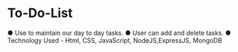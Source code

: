 # To-Do-List
● Use to maintain our day to day tasks.
● User can add and delete tasks.
● Technology Used - Html, CSS, JavaScript, NodeJS,ExpressJS, MongoDB
